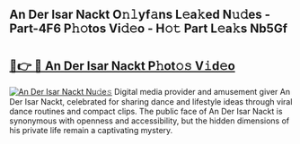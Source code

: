 ## An Der Isar Nackt O𝚗𝚕yf𝚊ns L𝚎a𝚔ed N𝚞𝚍es - Part-4F6 P𝚑𝚘tos Vi𝚍𝚎o - H𝚘𝚝 Part L𝚎a𝚔s Nb5Gf

# <h2><a href="http://kfac013.oniu.top/?m=An+Der+Isar+Nackt">🔗👉 🔴 An Der Isar Nackt P𝚑ot𝚘𝚜 V𝚒d𝚎o</a></h2>

[![An Der Isar Nackt Nu𝚍e𝚜](https://i.imgur.com/0qMVB7G.gif)](http://kfac013.oniu.top/?m=An+Der+Isar+Nackt)
Digital media provider and amusement giver An Der Isar Nackt, celebrated for sharing dance and lifestyle ideas through viral dance routines and compact clips. The public face of An Der Isar Nackt is synonymous with openness and accessibility, but the hidden dimensions of his private life remain a captivating mystery.  
